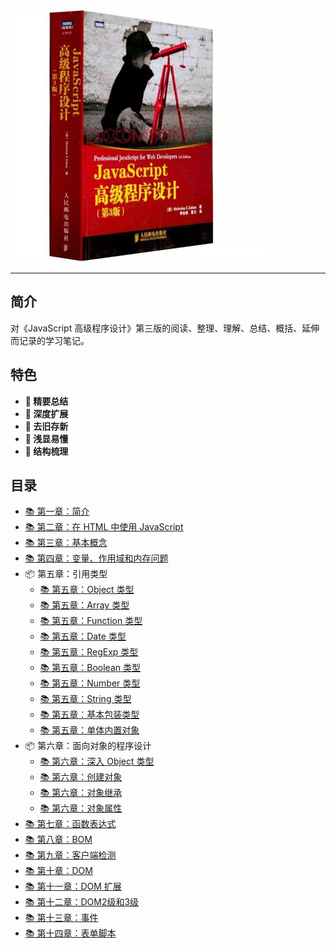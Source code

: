 !['# Professional-JavaScript-for-Web-Developers'](images/book.jpg)

---

## 简介

对《JavaScript 高级程序设计》第三版的阅读、整理、理解、总结、概括、延伸而记录的学习笔记。

## 特色

* **💎 精要总结**
* **🚀 深度扩展**
* **🎉 去旧存新**
* **🎯 浅显易懂**
* **🔎 结构梳理**

## 目录

* [📚 第一章：简介](./Chapter1%20-%20What%20Is%20JavaScript/简介.md)
* [📚 第二章：在 HTML 中使用 JavaScript](./Chapter2%20-%20JavaScript%20in%20HTML/在HTML中使用JavaScript.md)
* [📚 第三章：基本概念](./Chapter3%20-%20Language%20Basics/基本概念.md)
* [📚 第四章：变量、作用域和内存问题](./Chapter4%20-%20Variables%20Scope%20And%20Memory/变量、作用域和内存问题.md)
* 📦 第五章：引用类型
  + [📚 第五章：Object 类型](./Chapter5%20-%20Reference%20Types/Object%20类型.md)
  + [📚 第五章：Array 类型](./Chapter5%20-%20Reference%20Types/Array%20类型.md)
  + [📚 第五章：Function 类型](./Chapter5%20-%20Reference%20Types/Function%20类型.md)
  + [📚 第五章：Date 类型](./Chapter5%20-%20Reference%20Types/Date%20类型.md)
  + [📚 第五章：RegExp 类型](./Chapter5%20-%20Reference%20Types/RegExp%20类型.md)
  + [📚 第五章：Boolean 类型](./Chapter5%20-%20Reference%20Types/Boolean%20类型.md)
  + [📚 第五章：Number 类型](./Chapter5%20-%20Reference%20Types/Number%20类型.md)
  + [📚 第五章：String 类型](./Chapter5%20-%20Reference%20Types/String%20类型.md)
  + [📚 第五章：基本包装类型](./Chapter5%20-%20Reference%20Types/基本包装类型.md)
  + [📚 第五章：单体内置对象](./Chapter5%20-%20Reference%20Types/单体内置对象.md)
* 📦 第六章：面向对象的程序设计
  + [📚 第六章：深入 Object 类型](./Chapter6%20-%20Object-Oriented%20Programming/深入%20Object%20类型.md)
  + [📚 第六章：创建对象](./Chapter6%20-%20Object-Oriented%20Programming/创建对象.md)
  + [📚 第六章：对象继承](./Chapter6%20-%20Object-Oriented%20Programming/对象继承.md)
  + [📚 第六章：对象属性](./Chapter6%20-%20Object-Oriented%20Programming/对象属性.md)
* [📚 第七章：函数表达式](./Chapter7%20-%20Function%20Expressions/函数表达式.md)
* [📚 第八章：BOM](./Chapter8%20-%20The%20Browser%20Object%20Model/BOM.md)
* [📚 第九章：客户端检测](./Chapter9%20-%20Client%20Detection/客户端检测.md)
* [📚 第十章：DOM](./Chapter10%20-%20The%20Document%20Object%20Model/DOM.md)
* [📚 第十一章：DOM 扩展](./Chapter11%20-%20DOM%20Extensions/DOM%20扩展.md)
* [📚 第十二章：DOM2级和3级](./Chapter12%20-%20DOM%20Levels%202%20and%203/DOM2%20和%20DOM3.md)
* [📚 第十三章：事件](./Chapter13%20-%20Events/事件.md)
* [📚 第十四章：表单脚本](./Chapter14%20-%20Scripting%20Forms/表单脚本.md)

